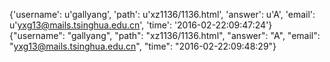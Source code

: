 {'username': u'gallyang', 'path': u'xz1136/1136.html', 'answer': u'A', 'email': u'yxg13@mails.tsinghua.edu.cn', 'time': '2016-02-22:09:47:24'}
{"username": "gallyang", "path": "xz1136/1136.html", "answer": "A", "email": "yxg13@mails.tsinghua.edu.cn", "time": "2016-02-22:09:48:29"}